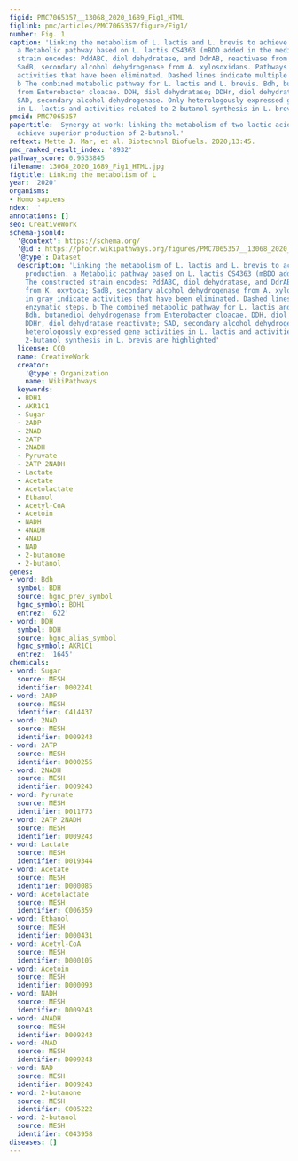 ```yaml
---
figid: PMC7065357__13068_2020_1689_Fig1_HTML
figlink: pmc/articles/PMC7065357/figure/Fig1/
number: Fig. 1
caption: 'Linking the metabolism of L. lactis and L. brevis to achieve 2-butanol production.
  a Metabolic pathway based on L. lactis CS4363 (mBDO added in the medium). The constructed
  strain encodes: PddABC, diol dehydratase, and DdrAB, reactivase from K. oxytoca;
  SadB, secondary alcohol dehydrogenase from A. xylosoxidans. Pathways in gray indicate
  activities that have been eliminated. Dashed lines indicate multiple enzymatic steps.
  b The combined metabolic pathway for L. lactis and L. brevis. Bdh, butanediol dehydrogenase
  from Enterobacter cloacae. DDH, diol dehydratase; DDHr, diol dehydratase reactivate;
  SAD, secondary alcohol dehydrogenase. Only heterologously expressed gene activities
  in L. lactis and activities related to 2-butanol synthesis in L. brevis are highlighted'
pmcid: PMC7065357
papertitle: 'Synergy at work: linking the metabolism of two lactic acid bacteria to
  achieve superior production of 2-butanol.'
reftext: Mette J. Mar, et al. Biotechnol Biofuels. 2020;13:45.
pmc_ranked_result_index: '8932'
pathway_score: 0.9533845
filename: 13068_2020_1689_Fig1_HTML.jpg
figtitle: Linking the metabolism of L
year: '2020'
organisms:
- Homo sapiens
ndex: ''
annotations: []
seo: CreativeWork
schema-jsonld:
  '@context': https://schema.org/
  '@id': https://pfocr.wikipathways.org/figures/PMC7065357__13068_2020_1689_Fig1_HTML.html
  '@type': Dataset
  description: 'Linking the metabolism of L. lactis and L. brevis to achieve 2-butanol
    production. a Metabolic pathway based on L. lactis CS4363 (mBDO added in the medium).
    The constructed strain encodes: PddABC, diol dehydratase, and DdrAB, reactivase
    from K. oxytoca; SadB, secondary alcohol dehydrogenase from A. xylosoxidans. Pathways
    in gray indicate activities that have been eliminated. Dashed lines indicate multiple
    enzymatic steps. b The combined metabolic pathway for L. lactis and L. brevis.
    Bdh, butanediol dehydrogenase from Enterobacter cloacae. DDH, diol dehydratase;
    DDHr, diol dehydratase reactivate; SAD, secondary alcohol dehydrogenase. Only
    heterologously expressed gene activities in L. lactis and activities related to
    2-butanol synthesis in L. brevis are highlighted'
  license: CC0
  name: CreativeWork
  creator:
    '@type': Organization
    name: WikiPathways
  keywords:
  - BDH1
  - AKR1C1
  - Sugar
  - 2ADP
  - 2NAD
  - 2ATP
  - 2NADH
  - Pyruvate
  - 2ATP 2NADH
  - Lactate
  - Acetate
  - Acetolactate
  - Ethanol
  - Acetyl-CoA
  - Acetoin
  - NADH
  - 4NADH
  - 4NAD
  - NAD
  - 2-butanone
  - 2-butanol
genes:
- word: Bdh
  symbol: BDH
  source: hgnc_prev_symbol
  hgnc_symbol: BDH1
  entrez: '622'
- word: DDH
  symbol: DDH
  source: hgnc_alias_symbol
  hgnc_symbol: AKR1C1
  entrez: '1645'
chemicals:
- word: Sugar
  source: MESH
  identifier: D002241
- word: 2ADP
  source: MESH
  identifier: C414437
- word: 2NAD
  source: MESH
  identifier: D009243
- word: 2ATP
  source: MESH
  identifier: D000255
- word: 2NADH
  source: MESH
  identifier: D009243
- word: Pyruvate
  source: MESH
  identifier: D011773
- word: 2ATP 2NADH
  source: MESH
  identifier: D009243
- word: Lactate
  source: MESH
  identifier: D019344
- word: Acetate
  source: MESH
  identifier: D000085
- word: Acetolactate
  source: MESH
  identifier: C006359
- word: Ethanol
  source: MESH
  identifier: D000431
- word: Acetyl-CoA
  source: MESH
  identifier: D000105
- word: Acetoin
  source: MESH
  identifier: D000093
- word: NADH
  source: MESH
  identifier: D009243
- word: 4NADH
  source: MESH
  identifier: D009243
- word: 4NAD
  source: MESH
  identifier: D009243
- word: NAD
  source: MESH
  identifier: D009243
- word: 2-butanone
  source: MESH
  identifier: C005222
- word: 2-butanol
  source: MESH
  identifier: C043958
diseases: []
---
```

